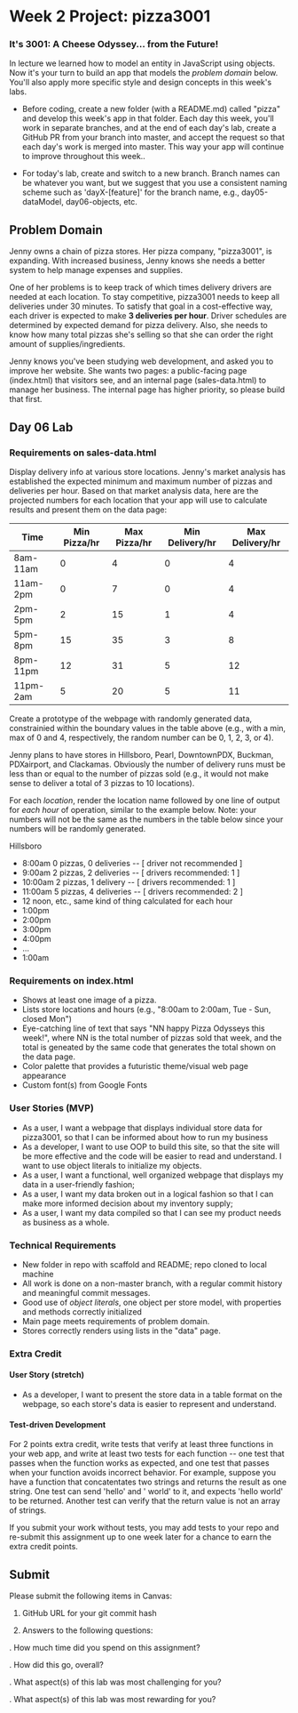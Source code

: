 # Week 2 Project: pizza3001

### It's 3001: A Cheese Odyssey... from the Future!

In lecture we learned how to model an entity in JavaScript using objects. Now it's your turn to build an app that models the *problem domain* below. You'll also apply more specific style and design concepts in this week's labs.

* Before coding, create a new folder (with a README.md) called "pizza" and develop this week's app in that folder. Each day this week, you'll work in separate branches, and at the end of each day's lab, create a GitHub PR from your branch into master, and accept the request so that each day's work is merged into master. This way your app will continue to improve throughout this week..

* For today's lab, create and switch to a new branch. Branch names can be whatever you want, but we suggest that you use a consistent naming scheme such as 'dayX-[feature]' for the branch name, e.g., day05-dataModel, day06-objects, etc.

## Problem Domain

Jenny owns a chain of pizza stores. Her pizza company, &quot;pizza3001&quot;, is expanding. With increased business, Jenny knows she needs a better system to help manage expenses and supplies.

One of her problems is to keep track of which times delivery drivers are needed at each location. To stay competitive, pizza3001 needs to keep all deliveries under 30 minutes. To satisfy that goal in a cost-effective way, each driver is expected to make **3 deliveries per hour**. Driver schedules are determined by expected demand for pizza delivery. Also, she needs to know how many total pizzas she's selling so that she can order the right amount of supplies/ingredients.

Jenny knows you've been studying web development, and asked you to improve her website. She wants two pages: a public-facing page (index.html) that visitors see, and an internal page (sales-data.html) to manage her business. The internal page has higher priority, so please build that first.

## Day 06 Lab

### Requirements on sales-data.html
Display delivery info at various store locations. Jenny's market analysis has established the expected minimum and maximum number of pizzas and deliveries per hour.  Based on that market analysis data, here are the projected numbers for each location that your app will use to calculate results and present them on the data page:

| Time  | Min Pizza/hr  | Max Pizza/hr | Min Delivery/hr | Max Delivery/hr  |
|---|---|---|---|---|
| 8am-11am  | 0  | 4  | 0 | 4 |
| 11am-2pm  | 0  | 7  | 0 | 4 |
| 2pm-5pm  | 2  | 15  | 1 | 4 |
| 5pm-8pm  | 15  | 35  | 3 | 8 |
| 8pm-11pm  | 12  | 31  | 5 | 12 |
| 11pm-2am  | 5  | 20  | 5 | 11 |   

Create a prototype of the webpage with randomly generated data, constrainied within the boundary values in the table above (e.g., with a min, max of 0 and 4, respectively, the random number can be 0, 1, 2, 3, or 4).

Jenny plans to have stores in Hillsboro, Pearl, DowntownPDX, Buckman, PDXairport, and Clackamas. Obviously the number of delivery runs must be less than or equal to the number of pizzas sold (e.g., it would not make sense to deliver a total of 3 pizzas to 10 locations).

For each *location*, render the location name followed by one line of output for *each hour* of operation, similar to the example below. Note: your numbers will not be the same as the numbers in the table below since your numbers will be randomly generated.

Hillsboro
-  8:00am 0 pizzas, 0 deliveries -- [ driver not recommended ]
-  9:00am 2 pizzas, 2 deliveries -- [ drivers recommended: 1 ]
- 10:00am 2 pizzas, 1 delivery -- [ drivers recommended:   1 ]
- 11:00am 5 pizzas, 4 deliveries -- [ drivers recommended: 2 ]
- 12 noon, etc., same kind of thing calculated for each hour
- 1:00pm
- 2:00pm
- 3:00pm
- 4:00pm
- ...
- 1:00am

### Requirements on index.html
- Shows at least one image of a pizza.
- Lists store locations and hours (e.g., "8:00am to 2:00am, Tue - Sun, closed Mon")
- Eye-catching line of text that says &quot;NN happy Pizza Odysseys this week!&quot;, where NN is the total number of pizzas sold that week, and the total is geneated by the same code that generates the total shown on the data page.
- Color palette that provides a futuristic theme/visual web page appearance
- Custom font(s) from Google Fonts

### User Stories (MVP)
- As a user, I want a webpage that displays individual store data for pizza3001, so that I can be informed about how to run my business
- As a developer, I want to use OOP to build this site, so that the site will be more effective and the code will be easier to read and understand. I want to use object literals to initialize my objects.
- As a user, I want a functional, well organized webpage that displays my data in a user-friendly fashion;
- As a user, I want my data broken out in a logical fashion so that I can make more informed decision about my inventory supply;
- As a user, I want my data compiled so that I can see my product needs as business as a whole.

### Technical Requirements
- New folder in repo with scaffold and README; repo cloned to local machine
- All work is done on a non-master branch, with a regular commit history and meaningful commit messages.
- Good use of *object literals*, one object per store model, with properties and methods correctly initialized
- Main page meets requirements of problem domain.
- Stores correctly renders using lists in the &quot;data&quot; page.

### Extra Credit

#### User Story (stretch)
 - As a developer, I want to present the store data in a table format on the webpage, so each store's data is easier to represent and understand.

#### Test-driven Development
For 2 points extra credit, write tests that verify at least three functions in your web app, and write at least two tests for each function -- one test that passes when the function works as expected, and one test that passes when your function avoids incorrect behavior. For example, suppose you have a function that concatentates two strings and returns the result as one string. One test can send 'hello' and ' world' to it, and expects 'hello world' to be returned. Another test can verify that the return value is not an array of strings.

If you submit your work without tests, you may add tests to your repo and re-submit this assignment up to one week later for a chance to earn the extra credit points.

## Submit

Please submit the following items in Canvas:

1. GitHub URL for your git commit hash

2. Answers to the following questions:

  . How much time did you spend on this assignment?

  . How did this go, overall?

  . What aspect(s) of this lab was most challenging for you?

  . What aspect(s) of this lab was most rewarding for you?
